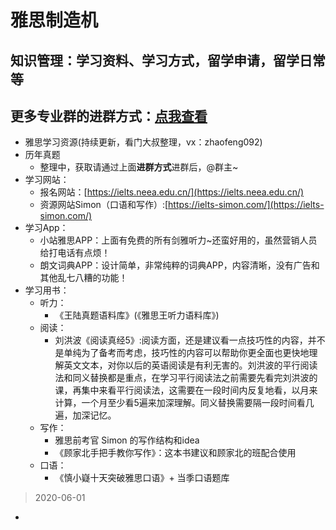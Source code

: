 雅思制造机
==


知识管理：学习资料、学习方式，留学申请，留学日常等
--
更多专业群的进群方式：[点我查看](http://mp.weixin.qq.com/s?__biz=MzI2Nzg5MjgyNg==&mid=100000431&idx=1&sn=9dc486a67414a3fd59a2fe8be9db93e6&chksm=6af6a39a5d812a8cb01b77b109d6ceb618393fc3c4671ba58d604814b7efaca4ea289bf52818#rd)
--


- 雅思学习资源(持续更新，看门大叔整理，vx：zhaofeng092)
- 历年真题
    - 整理中，获取请通过上面**进群方式**进群后，@群主~
- 学习网站：
    - 报名网站：[https://ielts.neea.edu.cn/](https://ielts.neea.edu.cn/)
    - 资源网站Simon（口语和写作）:[https://ielts-simon.com/](https://ielts-simon.com/)
- 学习App：
    - 小站雅思APP：上面有免费的所有剑雅听力~还蛮好用的，虽然营销人员给打电话有点烦！
    - 朗文词典APP：设计简单，非常纯粹的词典APP，内容清晰，没有广告和其他乱七八糟的功能！
- 学习用书：
    - 听力：
        - 《王陆真题语料库》(《雅思王听力语料库》)
    - 阅读：
        - 刘洪波《阅读真经5》:阅读方面，还是建议看一点技巧性的内容，并不是单纯为了备考而考虑，技巧性的内容可以帮助你更全面也更快地理解英文文本，对你以后的英语阅读是有利无害的。刘洪波的平行阅读法和同义替换都是重点，在学习平行阅读法之前需要先看完刘洪波的课，再集中来看平行阅读法，这需要在一段时间内反复地看，以月来计算，一个月至少看5遍来加深理解。同义替换需要隔一段时间看几遍，加深记忆。
    - 写作：
        - 雅思前考官 Simon 的写作结构和idea
        - 《顾家北手把手教你写作》：这本书建议和顾家北的班配合使用
    - 口语：
        - 《慎小嶷十天突破雅思口语》+ 当季口语题库


>2020-06-01
- 